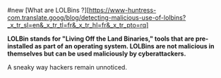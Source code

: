 #new
[What are LOLBins ?][https://www-huntress-com.translate.goog/blog/detecting-malicious-use-of-lolbins?_x_tr_sl=en&_x_tr_tl=fr&_x_tr_hl=fr&_x_tr_pto=rq]

**LOLBin stands for "Living Off the Land Binaries," tools that are pre-installed as part of an operating system. LOLBins are not malicious in themselves but can be used maliciously by cyberattackers.**

A sneaky way hackers remain unnoticed.

